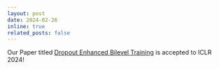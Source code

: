 ```yaml
---
layout: post
date: 2024-02-26
inline: true
related_posts: false
---
```


Our Paper titled [Dropout Enhanced Bilevel Training](https://openreview.net/pdf?id=06lrITXVAx) is accepted to ICLR 2024!
